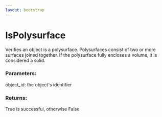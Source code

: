 ```yaml
---
layout: bootstrap
---
```


# IsPolysurface

Verifies an object is a polysurface. Polysurfaces consist of two or more
        surfaces joined together. If the polysurface fully encloses a volume, it is
        considered a solid.
          

### Parameters:

object_id: the object's identifier
        

### Returns:


True is successful, otherwise False
        


